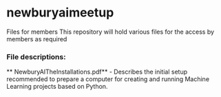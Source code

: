 # newburyaimeetup
Files for members
This repository will hold various files for the access by members as required
### File descriptions:
** NewburyAITheInstallations.pdf** - Describes the initial setup recommended to prepare a computer for creating and running Machine Learning projects based on Python.
